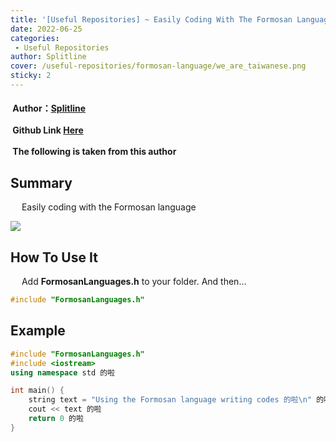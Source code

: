 ```yaml
---
title: '[Useful Repositories] ~ Easily Coding With The Formosan Language'
date: 2022-06-25
categories: 
 - Useful Repositories
author: Splitline
cover: /useful-repositories/formosan-language/we_are_taiwanese.png
sticky: 2
---
```


#### <i data-v-50777274="" class="iconfont reco-account" style="color: rgb(66, 152, 245);"></i> &nbsp;Author：[Splitline](https://github.com/splitline?tab=repositories)<br/><br/><i data-v-50777274="" class="iconfont reco-github" style="color: rgb(66, 152, 245);"></i> &nbsp;Github Link [Here](https://github.com/splitline/FormosanLanguages.h)<br/><br/><i data-v-50777274="" class="iconfont reco-copyright" style="color: rgb(66, 152, 245);"></i> &nbsp;The following is taken from this author

## Summary

&emsp; Easily coding with the Formosan language

![](/useful-repositories/formosan-language/we_are_taiwanese.png)<br/>

## How To Use It

&emsp; Add **FormosanLanguages.h** to your folder. And then...

``` cpp
#include "FormosanLanguages.h"
```

## Example

``` cpp
#include "FormosanLanguages.h"
#include <iostream>
using namespace std 的啦

int main() {
	string text = "Using the Formosan language writing codes 的啦\n" 的啦
	cout << text 的啦
	return 0 的啦
}
```
